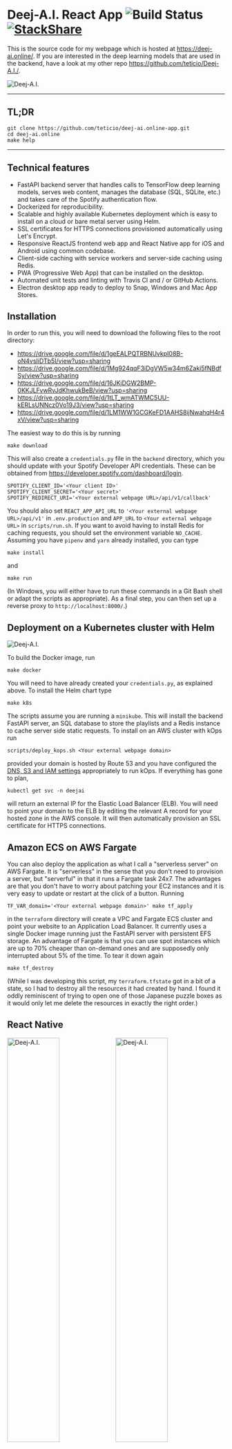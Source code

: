 # Deej-A.I. React App  ![Build Status](https://github.com/teticio/deej-ai.online-app/actions/workflows/build.yaml/badge.svg) [![StackShare](http://img.shields.io/badge/tech-stack-0690fa.svg?style=flat)](https://stackshare.io/teticio/deej-a-i)

This is the source code for my webpage which is hosted at https://deej-ai.online/. If you are interested in the deep learning models that are used in the backend, have a look at my other repo https://github.com/teticio/Deej-A.I./.

![Deej-A.I.](assets/screenshot.png)

---
## TL;DR
```
git clone https://github.com/teticio/deej-ai.online-app.git
cd deej-ai.online
make help
```

---
## Technical features

* FastAPI backend server that handles calls to TensorFlow deep learning models, serves web content, manages the database (SQL, SQLite, etc.) and takes care of the Spotify authentication flow.
* Dockerized for reproducibility.
* Scalable and highly available Kubernetes deployment which is easy to install on a cloud or bare metal server using Helm.
* SSL certificates for HTTPS connections provisioned automatically using Let's Encrypt.
* Responsive ReactJS frontend web app and React Native app for iOS and Android using common codebase.
* Client-side caching with service workers and server-side caching using Redis.
* PWA (Progressive Web App) that can be installed on the desktop.
* Automated unit tests and linting with Travis CI and / or GitHub Actions.
* Electron desktop app ready to deploy to Snap, Windows and Mac App Stores.

## Installation

In order to run this, you will need to download the following files to the root directory:

* https://drive.google.com/file/d/1geEALPQTRBNUvkpI08B-oN4vsIiDTb5I/view?usp=sharing
* https://drive.google.com/file/d/1Mg924qqF3iDgVW5w34m6Zaki5fNBdfSy/view?usp=sharing
* https://drive.google.com/file/d/16JKjDGW2BMP-0KKJLFvwRvJdKhwukBeB/view?usp=sharing
* https://drive.google.com/file/d/1tLT_wmATWMC5UU-kERLsUNNcz0Vo19J3/view?usp=sharing
* https://drive.google.com/file/d/1LM1WW1GCGKeFD1AAHS8ijNwahqH4r4xV/view?usp=sharing

The easiest way to do this is by running
```
make download
```
This will also create a `credentials.py` file in the `backend` directory, which you should update with your Spotify Developer API credentials. These can be obtained from https://developer.spotify.com/dashboard/login.
```
SPOTIFY_CLIENT_ID='<Your client ID>'
SPOTIFY_CLIENT_SECRET='<Your secret>'
SPOTIFY_REDIRECT_URI='<Your external webpage URL>/api/v1/callback'
```
You should also set `REACT_APP_API_URL` to `'<Your external webpage URL>/api/v1'` in `.env.production` and `APP_URL` to `<Your external webpage URL>` in `scripts/run.sh`. If you want to avoid having to install Redis for caching requests, you should set the environment variable `NO_CACHE`. Assuming you have `pipenv` and `yarn` already installed, you can type
```
make install
```
and
```
make run
```
(In Windows, you will either have to run these commands in a Git Bash shell or adapt the scripts as appropriate). As a final step, you can then set up a reverse proxy to `http://localhost:8000/`.)

## Deployment on a Kubernetes cluster with Helm

![Deej-A.I.](assets/architecture.png)

To build the Docker image, run
```
make docker
```
You will need to have already created your `credentials.py`, as explained above. To install the Helm chart type
```
make k8s
```
The scripts assume you are running a `minikube`. This will install the backend FastAPI server, an SQL database to store the playlists and a Redis instance to cache server side static requests. To install on an AWS cluster with kOps run
```
scripts/deploy_kops.sh <Your external webpage domain>
```
provided your domain is hosted by Route 53 and you have configured the [DNS, S3 and IAM settings](https://aws.amazon.com/blogs/compute/kubernetes-clusters-aws-kops/) appropriately to run kOps. If everything has gone to plan,
```
kubectl get svc -n deejai
```
will return an external IP for the Elastic Load Balancer (ELB). You will need to point your domain to the ELB by editing the relevant A record for your hosted zone in the AWS console. It will then automatically provision an SSL certificate for HTTPS connections.

## Amazon ECS on AWS Fargate

You can also deploy the application as what I call a "serverless server" on AWS Fargate. It is "serverless" in the sense that you don't need to provision a server, but "serverful" in that it runs a Fargate task 24x7. The advantages are that you don't have to worry about patching your EC2 instances and it is very easy to update or restart at the click of a button. Running
```
TF_VAR_domain='<Your external webpage domain>' make tf_apply
```
in the `terraform` directory will create a VPC and Fargate ECS cluster and point your website to an Application Load Balancer. It currently uses a single Docker image running just the FastAPI server with persistent EFS storage. An advantage of Fargate is that you can use spot instances which are up to 70% cheaper than on-demand ones and are supposedly only interrupted about 5% of the time. To tear it down again
```
make tf_destroy
```

(While I was developing this script, my `terraform.tfstate` got in a bit of a state, so I had to destroy all the resources it had created by hand. I found it oddly reminiscent of trying to open one of those Japanese puzzle boxes as it would only let me delete the resources in exactly the right order.)

## React Native

<img src="assets/screenshot2.png" alt="Deej-A.I." style="width:49%;"/> <img src="assets/screenshot3.png" alt="Deej-A.I." style="width:49%;"/>

ReactJS and React Native are very similar but quite different at the same time. I wanted to avoid duplicating code as much as possible (following the DRY - Don't Repeat Yourself - principle) so I have wrapped the platform specific code in `Platform.js` and `Platform.native.js`. In particular, the standard HTML tags like `<h1>` or `<a>` have been replaced with wrapper components (e.g., `Text` and `Link`). To run on iOS or Android using Expo type
```
yarn start-native
```
You can build an APK or IPA if you have an Expo account with
```
expo build:android
```
or
```
expo build:ios
```

## Electron

Electron is a great way to build and distribute JavaScript applications for the desktop (Windows, Mac, Linux) - Visual Studio Code is a good example of just what can be achieved. To build the application for your platform, type
```
yarn make
```
You will find the installers for your platform under the ```electron\out\make``` directory. Initially, I attempted to use the same ```package.json``` file for everything: ReactJS, React Native and Electron. It turned out to be very complicated to ensure that Electron packaged everything up correctly without interfering with React. It seems much neater to create a specific ```package.json``` file in a separate directory ```electron``` which has only the minimal ```node_modules``` needed - which are very few as the application has already been packaged with Webpack.
